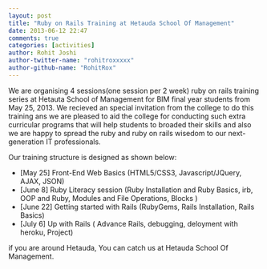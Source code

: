 ```yaml
---
layout: post
title: "Ruby on Rails Training at Hetauda School Of Management"
date: 2013-06-12 22:47
comments: true
categories: [activities]
author: Rohit Joshi
author-twitter-name: "rohitroxxxxx"
author-github-name: "RohitRox"
---
```


We are organising 4 sessions(one session per 2 week) ruby on rails training series at Hetauta School of Management for BIM final year students from May 25, 2013. We recieved an special invitation from the college to do this training ans we are pleased to aid the college for conducting such extra curricular programs that will help students to broaded their skills and also we are happy to spread the ruby and ruby on rails wisedom to our next-generation IT professionals.

Our training structure is designed as shown below:

  - [May 25] Front-End Web Basics (HTML5/CSS3, Javascript/JQuery, AJAX, JSON)
  - [June 8] Ruby Literacy session (Ruby Installation and Ruby Basics, irb, OOP and Ruby, Modules and File Operations, Blocks )
  - [June 22] Getting started with Rails (RubyGems, Rails Installation, Rails Basics)
  - [July 6] Up with Rails ( Advance Rails, debugging, deloyment with heroku, Project)

if you are around Hetauda, You can catch us at Hetauda School Of Management.

